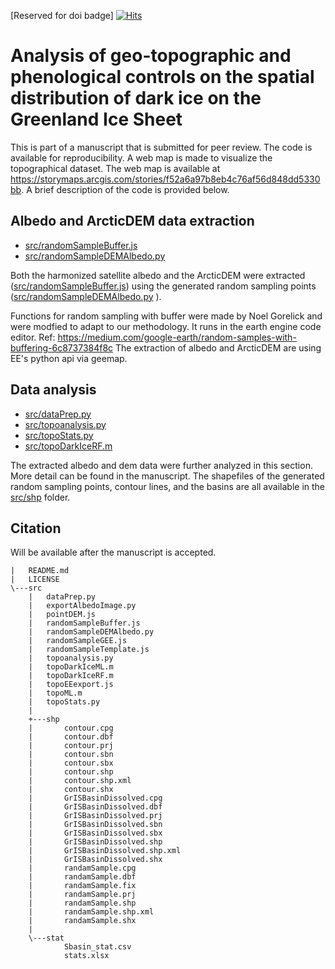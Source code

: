 [Reserved for doi badge]
[![Hits](https://hits.seeyoufarm.com/api/count/incr/badge.svg?url=https%3A%2F%2Fgithub.com%2Ffsn1995%2Ftopography-control-of-ice-albedo&count_bg=%2379C83D&title_bg=%23555555&icon=&icon_color=%23E7E7E7&title=hits&edge_flat=false)](https://hits.seeyoufarm.com)
# Analysis of geo-topographic and phenological controls on the spatial distribution of dark ice on the Greenland Ice Sheet

This is part of a manuscript that is submitted for peer review. The code is available for reproducibility.
A web map is made to visualize the topographical dataset. The web map is available at https://storymaps.arcgis.com/stories/f52a6a97b8eb4c76af56d848dd5330bb.
A brief description of the code is provided below.

## Albedo and ArcticDEM data extraction
- [src/randomSampleBuffer.js](src/randomSampleBuffer.js)
- [src/randomSampleDEMAlbedo.py](src\randomSampleDEMAlbedo.py)

Both the harmonized satellite albedo and the ArcticDEM were extracted ([src/randomSampleBuffer.js](src/randomSampleBuffer.js)) using the generated random sampling points ([src/randomSampleDEMAlbedo.py](src\randomSampleDEMAlbedo.py)
). 

Functions for random sampling with buffer were made by Noel Gorelick and were modfied to adapt to our methodology. It runs in the earth engine code editor. Ref: https://medium.com/google-earth/random-samples-with-buffering-6c8737384f8c
The extraction of albedo and ArcticDEM are using EE's python api via geemap. 
## Data analysis
- [src/dataPrep.py](src/dataPrep.py)
- [src/topoanalysis.py](src/topoanalysis.py)
- [src/topoStats.py](src/topoStats.py)
- [src/topoDarkIceRF.m](src/topoDarkIceRF.m)

The extracted albedo and dem data were further analyzed in this section. More detail can be found in the manuscript. 
The shapefiles of the generated random sampling points, contour lines, and the basins are all available in the [src/shp](src/shp) folder.

## Citation
Will be available after the manuscript is accepted.

```
|   README.md
|   LICENSE
\---src
    |   dataPrep.py
    |   exportAlbedoImage.py      
    |   pointDEM.js
    |   randomSampleBuffer.js     
    |   randomSampleDEMAlbedo.py  
    |   randomSampleGEE.js        
    |   randomSampleTemplate.js   
    |   topoanalysis.py
    |   topoDarkIceML.m
    |   topoDarkIceRF.m
    |   topoEEexport.js
    |   topoML.m
    |   topoStats.py
    |
    +---shp
    |       contour.cpg
    |       contour.dbf
    |       contour.prj
    |       contour.sbn
    |       contour.sbx
    |       contour.shp
    |       contour.shp.xml
    |       contour.shx
    |       GrISBasinDissolved.cpg
    |       GrISBasinDissolved.dbf
    |       GrISBasinDissolved.prj
    |       GrISBasinDissolved.sbn
    |       GrISBasinDissolved.sbx
    |       GrISBasinDissolved.shp
    |       GrISBasinDissolved.shp.xml
    |       GrISBasinDissolved.shx
    |       randamSample.cpg
    |       randamSample.dbf
    |       randamSample.fix
    |       randamSample.prj
    |       randamSample.shp
    |       randamSample.shp.xml
    |       randamSample.shx
    |
    \---stat
            Sbasin_stat.csv
            stats.xlsx
```